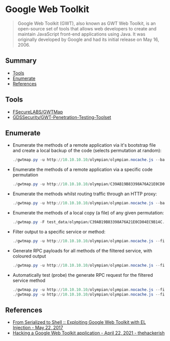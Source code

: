 # Google Web Toolkit

> Google Web Toolkit (GWT), also known as GWT Web Toolkit, is an open-source set of tools that allows web developers to create and maintain JavaScript front-end applications using Java. It was originally developed by Google and had its initial release on May 16, 2006.


## Summary

* [Tools](#tools)
* [Enumerate](#enumerate)
* [References](#references)


## Tools

* [FSecureLABS/GWTMap](https://github.com/FSecureLABS/GWTMap)
* [GDSSecurity/GWT-Penetration-Testing-Toolset](https://github.com/GDSSecurity/GWT-Penetration-Testing-Toolset)


## Enumerate

* Enumerate the methods of a remote application via it's bootstrap file and create a local backup of the code (selects permutation at random):
    ```ps1
    ./gwtmap.py -u http://10.10.10.10/olympian/olympian.nocache.js --backup
    ```
* Enumerate the methods of a remote application via a specific code permutation
    ```ps1
    ./gwtmap.py -u http://10.10.10.10/olympian/C39AB19B83398A76A21E0CD04EC9B14C.cache.js
    ```
* Enumerate the methods whilst routing traffic through an HTTP proxy:
    ```ps1
    ./gwtmap.py -u http://10.10.10.10/olympian/olympian.nocache.js --backup -p http://127.0.0.1:8080
    ```
* Enumerate the methods of a local copy (a file) of any given permutation:
    ```ps1
    ./gwtmap.py -F test_data/olympian/C39AB19B83398A76A21E0CD04EC9B14C.cache.js
    ```
* Filter output to a specific service or method: 
    ```ps1
    ./gwtmap.py -u http://10.10.10.10/olympian/olympian.nocache.js --filter AuthenticationService.login
    ```
* Generate RPC payloads for all methods of the filtered service, with coloured output
    ```ps1
    ./gwtmap.py -u http://10.10.10.10/olympian/olympian.nocache.js --filter AuthenticationService --rpc --color
    ```
* Automatically test (probe) the generate RPC request for the filtered service method
    ```ps1
    ./gwtmap.py -u http://10.10.10.10/olympian/olympian.nocache.js --filter AuthenticationService.login --rpc --probe
    ./gwtmap.py -u http://10.10.10.10/olympian/olympian.nocache.js --filter TestService.testDetails --rpc --probe
    ```


## References

* [From Serialized to Shell :: Exploiting Google Web Toolkit with EL Injection - May 22, 2017](https://srcincite.io/blog/2017/05/22/from-serialized-to-shell-auditing-google-web-toolkit-with-el-injection.html)
* [Hacking a Google Web Toolkit application - April 22, 2021 - thehackerish](https://thehackerish.com/hacking-a-google-web-toolkit-application/)
